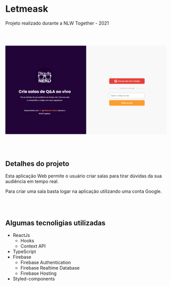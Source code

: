 # Letmeask 

Projeto realizado durante a NLW Together - 2021


<br/>
<br/>


![banner.png](banner.png)


<br/>
<br/>

## Detalhes do projeto

Esta aplicação Web permite o usuário criar salas para tirar dúvidas da sua audiência em tempo real.

Para criar uma sala basta logar na aplicação utilizando uma conta Google.

<br/>
<br/>

## Algumas tecnoligias utilizadas
- ReactJs
    - Hooks
    - Context API
- TypeScript
- Firebase
    - Firebase Authentication
    - Firebase Realtime Database
    - Firebase Hosting
- Styled-components


